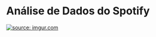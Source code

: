 # **Análise de Dados do Spotify**

<a href="(https://i.imgur.com/Ibsz6gA.png)"><img src="https://i.imgur.com/Ibsz6gA.png" title="source: imgur.com" /></a>
